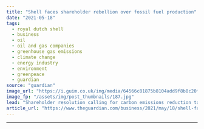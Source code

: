 ```yaml
---
title: "Shell faces shareholder rebellion over fossil fuel production"
date: "2021-05-18"
tags: 
  - royal dutch shell
  - business
  - oil
  - oil and gas companies
  - greenhouse gas emissions
  - climate change
  - energy industry
  - environment
  - greenpeace
  - guardian
source: "guardian"
image_url: "https://i.guim.co.uk/img/media/64566c81875b8104add9f8b8c20fe2cdd8188d95/379_908_4924_2955/master/4924.jpg?width=460&quality=85&auto=format&fit=max&s=ac42314326a4b29eb733593a85d952b0"
image_fp: "/assets/img/post_thumbnails/187.jpg"
lead: "Shareholder resolution calling for carbon emissions reduction targets receives 30% of votes Shell has faced a significant shareholder rebellion on a vote calling for the oil company to set firm targets to wind down fossil fuel production.A shareholde..."
article_url: "https://www.theguardian.com/business/2021/may/18/shell-faces-shareholder-rebellion-over-fossil-fuel-production"
---
```


---
